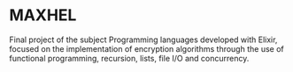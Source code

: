 # MAXHEL
Final project of the subject Programming languages developed with Elixir, focused on the implementation of encryption algorithms through the use of functional programming, recursion, lists, file I/O and concurrency.
